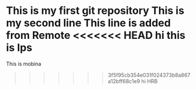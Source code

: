 This is my first git repository
This is my second line
This line is added from Remote
<<<<<<< HEAD
hi this is Ips
=======
This is mobina
>>>>>>> 3f5f95cb354e031f024373b8a867a12bff68c1e9
hi HRB
